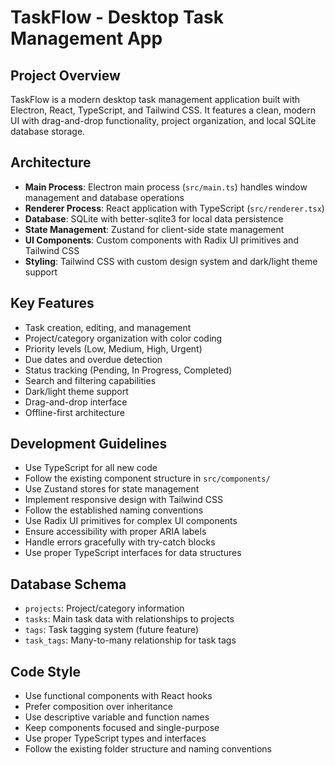 # TaskFlow - Desktop Task Management App

<!-- Use this file to provide workspace-specific custom instructions to Copilot. For more details, visit https://code.visualstudio.com/docs/copilot/copilot-customization#_use-a-githubcopilotinstructionsmd-file -->

## Project Overview
TaskFlow is a modern desktop task management application built with Electron, React, TypeScript, and Tailwind CSS. It features a clean, modern UI with drag-and-drop functionality, project organization, and local SQLite database storage.

## Architecture
- **Main Process**: Electron main process (`src/main.ts`) handles window management and database operations
- **Renderer Process**: React application with TypeScript (`src/renderer.tsx`)
- **Database**: SQLite with better-sqlite3 for local data persistence
- **State Management**: Zustand for client-side state management
- **UI Components**: Custom components with Radix UI primitives and Tailwind CSS
- **Styling**: Tailwind CSS with custom design system and dark/light theme support

## Key Features
- Task creation, editing, and management
- Project/category organization with color coding
- Priority levels (Low, Medium, High, Urgent)
- Due dates and overdue detection
- Status tracking (Pending, In Progress, Completed)
- Search and filtering capabilities
- Dark/light theme support
- Drag-and-drop interface
- Offline-first architecture

## Development Guidelines
- Use TypeScript for all new code
- Follow the existing component structure in `src/components/`
- Use Zustand stores for state management
- Implement responsive design with Tailwind CSS
- Follow the established naming conventions
- Use Radix UI primitives for complex UI components
- Ensure accessibility with proper ARIA labels
- Handle errors gracefully with try-catch blocks
- Use proper TypeScript interfaces for data structures

## Database Schema
- `projects`: Project/category information
- `tasks`: Main task data with relationships to projects
- `tags`: Task tagging system (future feature)
- `task_tags`: Many-to-many relationship for task tags

## Code Style
- Use functional components with React hooks
- Prefer composition over inheritance
- Use descriptive variable and function names
- Keep components focused and single-purpose
- Use proper TypeScript types and interfaces
- Follow the existing folder structure and naming conventions
